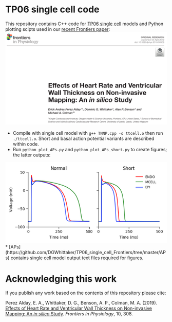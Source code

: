 # TP06 single cell code

This repository contains C++ code for [TP06 single cell](https://doi.org/10.1152/ajpheart.00109.2006) models and Python plotting scipts used in our [recent Frontiers paper](https://doi.org/10.3389/fphys.2019.00308):
<img src="https://github.com/DGWhittaker/TP06_single_cell_Frontiers/blob/master/Images/Frontiers-paper.png" width="600">

* Compile with single cell model with `g++ TNNP.cpp -o ttcell.o` then run `./ttcell.o`. Short and basal action potential variants are described within code.
* Run `python plot_APs.py` and `python plot_APs_short.py` to create figures; the latter outputs:
<img src="https://github.com/DGWhittaker/TP06_single_cell_Frontiers/blob/master/Images/Short-APs.png"> 
* [APs](https://github.com/DGWhittaker/TP06_single_cell_Frontiers/tree/master/APs) contains single cell model output text files required for figures.

# Acknowledging this work

If you publish any work based on the contents of this repository please cite:

Perez Alday, E. A., Whittaker, D. G., Benson, A. P., Colman, M. A.
(2019).
[Effects of Heart Rate and Ventricular Wall Thickness on Non-invasive Mapping: An _in silico_ Study](https://doi.org/10.3389/fphys.2019.00308).
_Frontiers in Physiology_, 10, 308.